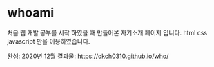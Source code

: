# whoami

처음 웹 개발 공부를 시작 하였을 때 만들어본 자기소개 페이지 입니다.
html css javascript 만을 이용하였습니다.

완성: 2020년 12월
결과물: https://okch0310.github.io/who/
